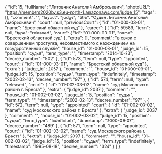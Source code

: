 {
    "id": 15,
    "fullName": "Литовчик Анатолий Амбросьевич",
    "photoURL": "https://members2020by.s3.eu-north-1.amazonaws.com/judge_15",
    "tags": [],
    "comment": "",
    "layout": "judge",
    "title": "Судья Литовчик Анатолий Амбросьевич",
    "court": null,
    "previousCourt": {
        "id": "01-000-03-01",
        "name": "Брестский областной суд"
    },
    "career": [
        {
            "id": 59589,
            "term": null,
            "type": "released",
            "court": {
                "id": "01-000-03-01",
                "name": "Брестский областной суд"
            },
            "extra": [],
            "comment": "в связи с совершением проступка, несовместимого с нахождением на государственной службе",
            "house_id": "01-000-03-01",
            "judge_id": 15,
            "position": "судья",
            "term_type": "",
            "timestamp": "2014-10-23",
            "decree_number": "502"
        },
        {
            "id": 573,
            "term": null,
            "type": "appointed",
            "court": {
                "id": "01-000-03-01",
                "name": "Брестский областной суд"
            },
            "extra": {
                "judge_id": 2037
            },
            "comment": "",
            "house_id": "01-000-03-01",
            "judge_id": 15,
            "position": "судья",
            "term_type": "indefinitely",
            "timestamp": "2002-02-13",
            "decree_number": "97"
        },
        {
            "id": 574,
            "term": null,
            "type": "released",
            "court": {
                "id": "01-002-03-02",
                "name": "суд Московского района г. Бреста"
            },
            "extra": {
                "judge_id": 2037
            },
            "comment": "",
            "house_id": "01-002-03-02",
            "judge_id": 15,
            "position": "судья",
            "term_type": "",
            "timestamp": "2002-02-13",
            "decree_number": "97"
        },
        {
            "id": 572,
            "term": null,
            "type": "appointed",
            "court": {
                "id": "01-002-03-02",
                "name": "суд Московского района г. Бреста"
            },
            "extra": {
                "judge_id": 2037
            },
            "comment": "",
            "house_id": "01-002-03-02",
            "judge_id": 15,
            "position": "судья",
            "term_type": "indefinitely",
            "timestamp": "2000-09-07",
            "decree_number": "489"
        },
        {
            "id": 571,
            "term": null,
            "type": "appointed",
            "court": {
                "id": "01-002-03-02",
                "name": "суд Московского района г. Бреста"
            },
            "extra": {
                "judge_id": 2037
            },
            "comment": "",
            "house_id": "01-002-03-02",
            "judge_id": 15,
            "position": "судья",
            "term_type": "indefinitely",
            "timestamp": "1995-08-18",
            "decree_number": "324"
        }
    ]
}